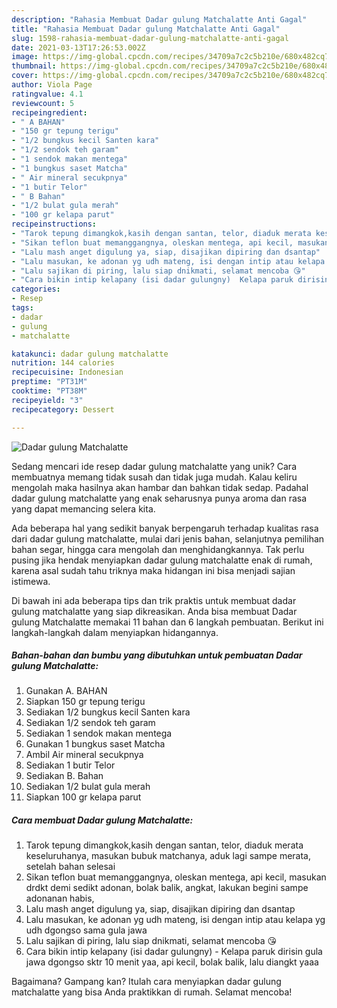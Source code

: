```yaml
---
description: "Rahasia Membuat Dadar gulung Matchalatte Anti Gagal"
title: "Rahasia Membuat Dadar gulung Matchalatte Anti Gagal"
slug: 1598-rahasia-membuat-dadar-gulung-matchalatte-anti-gagal
date: 2021-03-13T17:26:53.002Z
image: https://img-global.cpcdn.com/recipes/34709a7c2c5b210e/680x482cq70/dadar-gulung-matchalatte-foto-resep-utama.jpg
thumbnail: https://img-global.cpcdn.com/recipes/34709a7c2c5b210e/680x482cq70/dadar-gulung-matchalatte-foto-resep-utama.jpg
cover: https://img-global.cpcdn.com/recipes/34709a7c2c5b210e/680x482cq70/dadar-gulung-matchalatte-foto-resep-utama.jpg
author: Viola Page
ratingvalue: 4.1
reviewcount: 5
recipeingredient:
- " A BAHAN"
- "150 gr tepung terigu"
- "1/2 bungkus kecil Santen kara"
- "1/2 sendok teh garam"
- "1 sendok makan mentega"
- "1 bungkus saset Matcha"
- " Air mineral secukpnya"
- "1 butir Telor"
- " B Bahan"
- "1/2 bulat gula merah"
- "100 gr kelapa parut"
recipeinstructions:
- "Tarok tepung dimangkok,kasih dengan santan, telor, diaduk merata keseluruhanya, masukan bubuk matchanya, aduk lagi sampe merata, setelah bahan selesai"
- "Sikan teflon buat memanggangnya, oleskan mentega, api kecil, masukan drdkt demi sedikt adonan, bolak balik, angkat, lakukan begini sampe adonanan habis,"
- "Lalu mash anget digulung ya, siap, disajikan dipiring dan dsantap"
- "Lalu masukan, ke adonan yg udh mateng, isi dengan intip atau kelapa yg udh dgongso sama gula jawa"
- "Lalu sajikan di piring, lalu siap dnikmati, selamat mencoba 😘"
- "Cara bikin intip kelapany (isi dadar gulungny)  Kelapa paruk dirisin gula jawa dgongso sktr 10 menit yaa, api kecil, bolak balik, lalu diangkt yaaa"
categories:
- Resep
tags:
- dadar
- gulung
- matchalatte

katakunci: dadar gulung matchalatte 
nutrition: 144 calories
recipecuisine: Indonesian
preptime: "PT31M"
cooktime: "PT38M"
recipeyield: "3"
recipecategory: Dessert

---
```



![Dadar gulung Matchalatte](https://img-global.cpcdn.com/recipes/34709a7c2c5b210e/680x482cq70/dadar-gulung-matchalatte-foto-resep-utama.jpg)

Sedang mencari ide resep dadar gulung matchalatte yang unik? Cara membuatnya memang tidak susah dan tidak juga mudah. Kalau keliru mengolah maka hasilnya akan hambar dan bahkan tidak sedap. Padahal dadar gulung matchalatte yang enak seharusnya punya aroma dan rasa yang dapat memancing selera kita.

Ada beberapa hal yang sedikit banyak berpengaruh terhadap kualitas rasa dari dadar gulung matchalatte, mulai dari jenis bahan, selanjutnya pemilihan bahan segar, hingga cara mengolah dan menghidangkannya. Tak perlu pusing jika hendak menyiapkan dadar gulung matchalatte enak di rumah, karena asal sudah tahu triknya maka hidangan ini bisa menjadi sajian istimewa.




Di bawah ini ada beberapa tips dan trik praktis untuk membuat dadar gulung matchalatte yang siap dikreasikan. Anda bisa membuat Dadar gulung Matchalatte memakai 11 bahan dan 6 langkah pembuatan. Berikut ini langkah-langkah dalam menyiapkan hidangannya.

<!--inarticleads1-->

##### Bahan-bahan dan bumbu yang dibutuhkan untuk pembuatan Dadar gulung Matchalatte:

1. Gunakan  A. BAHAN
1. Siapkan 150 gr tepung terigu
1. Sediakan 1/2 bungkus kecil Santen kara
1. Sediakan 1/2 sendok teh garam
1. Sediakan 1 sendok makan mentega
1. Gunakan 1 bungkus saset Matcha
1. Ambil  Air mineral secukpnya
1. Sediakan 1 butir Telor
1. Sediakan  B. Bahan
1. Sediakan 1/2 bulat gula merah
1. Siapkan 100 gr kelapa parut




<!--inarticleads2-->

##### Cara membuat Dadar gulung Matchalatte:

1. Tarok tepung dimangkok,kasih dengan santan, telor, diaduk merata keseluruhanya, masukan bubuk matchanya, aduk lagi sampe merata, setelah bahan selesai
1. Sikan teflon buat memanggangnya, oleskan mentega, api kecil, masukan drdkt demi sedikt adonan, bolak balik, angkat, lakukan begini sampe adonanan habis,
1. Lalu mash anget digulung ya, siap, disajikan dipiring dan dsantap
1. Lalu masukan, ke adonan yg udh mateng, isi dengan intip atau kelapa yg udh dgongso sama gula jawa
1. Lalu sajikan di piring, lalu siap dnikmati, selamat mencoba 😘
1. Cara bikin intip kelapany (isi dadar gulungny)  - Kelapa paruk dirisin gula jawa dgongso sktr 10 menit yaa, api kecil, bolak balik, lalu diangkt yaaa




Bagaimana? Gampang kan? Itulah cara menyiapkan dadar gulung matchalatte yang bisa Anda praktikkan di rumah. Selamat mencoba!
